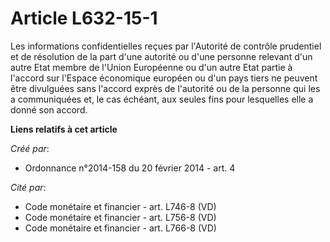 # Article L632-15-1

Les informations confidentielles reçues par l'Autorité de contrôle prudentiel et de résolution de la part d'une autorité ou
d'une personne relevant d'un autre Etat membre de l'Union Européenne ou d'un autre Etat partie à l'accord sur l'Espace
économique européen ou d'un pays tiers ne peuvent être divulguées sans l'accord exprès de l'autorité ou de la personne qui
les a communiquées et, le cas échéant, aux seules fins pour lesquelles elle a donné son accord.

**Liens relatifs à cet article**

_Créé par_:

  - Ordonnance n°2014-158 du 20 février 2014 - art. 4

_Cité par_:

  - Code monétaire et financier - art. L746-8 (VD)
  - Code monétaire et financier - art. L756-8 (VD)
  - Code monétaire et financier - art. L766-8 (VD)
